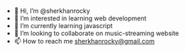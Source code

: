 - 👋 Hi, I’m @sherkhanrocky
- 👀 I’m interested in learning web development
- 🌱 I’m currently learning javascript
- 💞️ I’m looking to collaborate on music-streaming website
- 📫 How to reach me sherkhanrocky@gmail.com

<!---
sherkhanrocky/sherkhanrocky is a ✨ special ✨ repository because its `README.md` (this file) appears on your GitHub profile.
You can click the Preview link to take a look at your changes.
--->
